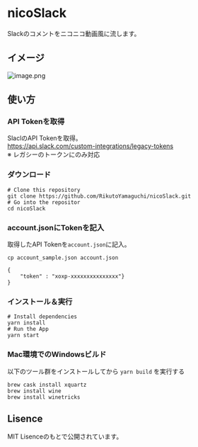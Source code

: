 # nicoSlack
Slackのコメントをニコニコ動画風に流します。

## イメージ
![image.png](image.png)

## 使い方
### API Tokenを取得
SlaclのAPI Tokenを取得。  
https://api.slack.com/custom-integrations/legacy-tokens  
※ レガシーのトークンにのみ対応

### ダウンロード
```
# Clone this repository
git clone https://github.com/RikutoYamaguchi/nicoSlack.git
# Go into the repositor
cd nicoSlack
```

### account.jsonにTokenを記入

取得したAPI Tokenを```account.json```に記入。

```
cp account_sample.json account.json
```

```
{
    "token" : "xoxp-xxxxxxxxxxxxxxx"}
}
```

### インストール＆実行

```
# Install dependencies
yarn install
# Run the App
yarn start
```

### Mac環境でのWindowsビルド

以下のツール群をインストールしてから `yarn build` を実行する

```
brew cask install xquartz
brew install wine
brew install winetricks
```

## Lisence
MIT Lisenceのもとで公開されています。
